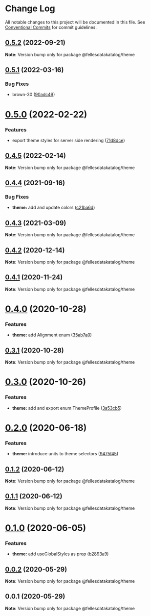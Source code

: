 # Change Log

All notable changes to this project will be documented in this file.
See [Conventional Commits](https://conventionalcommits.org) for commit guidelines.

## [0.5.2](https://github.com/fellesdatakatalog/fdk-kit/compare/@fellesdatakatalog/theme@0.5.1...@fellesdatakatalog/theme@0.5.2) (2022-09-21)

**Note:** Version bump only for package @fellesdatakatalog/theme





## [0.5.1](https://github.com/fellesdatakatalog/fdk-kit/compare/@fellesdatakatalog/theme@0.5.0...@fellesdatakatalog/theme@0.5.1) (2022-03-16)


### Bug Fixes

* brown-30 ([90adc49](https://github.com/fellesdatakatalog/fdk-kit/commit/90adc49f3e627989d5c4f2392db1f9d6acafa610))





# [0.5.0](https://github.com/fellesdatakatalog/fdk-kit/compare/@fellesdatakatalog/theme@0.4.5...@fellesdatakatalog/theme@0.5.0) (2022-02-22)


### Features

* export theme styles for server side rendering ([71d8dce](https://github.com/fellesdatakatalog/fdk-kit/commit/71d8dce52682e2fa85a554dd8c4bfc888ba55cc6))





## [0.4.5](https://github.com/fellesdatakatalog/fdk-kit/compare/@fellesdatakatalog/theme@0.4.4...@fellesdatakatalog/theme@0.4.5) (2022-02-14)

**Note:** Version bump only for package @fellesdatakatalog/theme





## [0.4.4](https://github.com/fellesdatakatalog/fdk-kit/compare/@fellesdatakatalog/theme@0.4.3...@fellesdatakatalog/theme@0.4.4) (2021-09-16)


### Bug Fixes

* **theme:** add and update colors ([c21ba6d](https://github.com/fellesdatakatalog/fdk-kit/commit/c21ba6d111726a3adcee32f5c8452f0bb00e8242))





## [0.4.3](https://github.com/fellesdatakatalog/fdk-kit/compare/@fellesdatakatalog/theme@0.4.2...@fellesdatakatalog/theme@0.4.3) (2021-03-09)

**Note:** Version bump only for package @fellesdatakatalog/theme





## [0.4.2](https://github.com/fellesdatakatalog/fdk-kit/compare/@fellesdatakatalog/theme@0.4.1...@fellesdatakatalog/theme@0.4.2) (2020-12-14)

**Note:** Version bump only for package @fellesdatakatalog/theme





## [0.4.1](https://github.com/fellesdatakatalog/fdk-kit/compare/@fellesdatakatalog/theme@0.4.0...@fellesdatakatalog/theme@0.4.1) (2020-11-24)

**Note:** Version bump only for package @fellesdatakatalog/theme





# [0.4.0](https://github.com/fellesdatakatalog/fdk-kit/compare/@fellesdatakatalog/theme@0.3.1...@fellesdatakatalog/theme@0.4.0) (2020-10-28)


### Features

* **theme:** add Alignment enum ([35ab7a0](https://github.com/fellesdatakatalog/fdk-kit/commit/35ab7a07c94fdd0b247a51d39b1413b0e31aa2d0))





## [0.3.1](https://github.com/fellesdatakatalog/fdk-kit/compare/@fellesdatakatalog/theme@0.3.0...@fellesdatakatalog/theme@0.3.1) (2020-10-28)

**Note:** Version bump only for package @fellesdatakatalog/theme





# [0.3.0](https://github.com/fellesdatakatalog/fdk-kit/compare/@fellesdatakatalog/theme@0.2.0...@fellesdatakatalog/theme@0.3.0) (2020-10-26)


### Features

* **theme:** add and export enum ThemeProfile ([3a53cb5](https://github.com/fellesdatakatalog/fdk-kit/commit/3a53cb5d360cb2acb6e08e90ddd4a32e0abae438))





# [0.2.0](https://github.com/fellesdatakatalog/fdk-kit/compare/@fellesdatakatalog/theme@0.1.2...@fellesdatakatalog/theme@0.2.0) (2020-06-18)


### Features

* **theme:** introduce units to theme selectors ([9475f45](https://github.com/fellesdatakatalog/fdk-kit/commit/9475f4570114837c0634d74090cbdb0b3bd612ea))





## [0.1.2](https://github.com/fellesdatakatalog/fdk-kit/compare/@fellesdatakatalog/theme@0.1.1...@fellesdatakatalog/theme@0.1.2) (2020-06-12)

**Note:** Version bump only for package @fellesdatakatalog/theme





## [0.1.1](https://github.com/fellesdatakatalog/fdk-kit/compare/@fellesdatakatalog/theme@0.1.0...@fellesdatakatalog/theme@0.1.1) (2020-06-12)

**Note:** Version bump only for package @fellesdatakatalog/theme





# [0.1.0](https://github.com/fellesdatakatalog/fdk-kit/compare/@fellesdatakatalog/theme@0.0.2...@fellesdatakatalog/theme@0.1.0) (2020-06-05)


### Features

* **theme:** add useGlobalStyles as prop ([b2893a9](https://github.com/fellesdatakatalog/fdk-kit/commit/b2893a9a8154b9baeffb74fc0460caab936e20c5))





## [0.0.2](https://github.com/fellesdatakatalog/fdk-kit/compare/@fellesdatakatalog/theme@0.0.1...@fellesdatakatalog/theme@0.0.2) (2020-05-29)

**Note:** Version bump only for package @fellesdatakatalog/theme





## 0.0.1 (2020-05-29)

**Note:** Version bump only for package @fellesdatakatalog/theme
